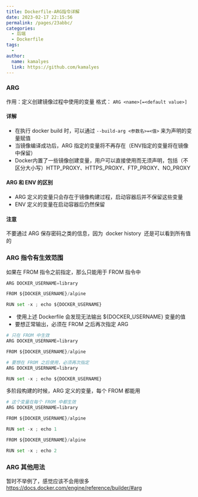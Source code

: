 ```yaml
---
title: Dockerfile-ARG指令详解
date: 2023-02-17 22:15:56
permalink: /pages/23abbc/
categories:
  - 后端
  - Dockerfile
tags:
  - 
author: 
  name: kamalyes
  link: https://github.com/kamalyes
---
```

### ARG
作用：定义创建镜像过程中使用的变量
格式：&nbsp;`ARG <name>[=<default value>]`&nbsp;

#### 详解

- 在执行 docker build 时，可以通过&nbsp;`--build-arg <参数名>=<值>`&nbsp;来为声明的变量赋值
- 当镜像编译成功后，ARG 指定的变量将不再存在（ENV指定的变量将在镜像中保留）
- Docker内置了一些镜像创建变量，用户可以直接使用而无须声明，包括（不区分大小写）HTTP_PROXY、HTTPS_PROXY、FTP_PROXY、NO_PROXY

#### ARG 和 ENV 的区别

- ARG 定义的变量只会存在于镜像构建过程，启动容器后并不保留这些变量
- ENV 定义的变量在启动容器后仍然保留

#### 注意
不要通过 ARG 保存密码之类的信息，因为&nbsp; docker history &nbsp;还是可以看到所有值的

### ARG 指令有生效范围
如果在 FROM 指令之前指定，那么只能用于 FROM 指令中
```python
ARG DOCKER_USERNAME=library

FROM ${DOCKER_USERNAME}/alpine

RUN set -x ; echo ${DOCKER_USERNAME}
```

- &nbsp;使用上述 Dockerfile 会发现无法输出 ${DOCKER_USERNAME} 变量的值
- 要想正常输出，必须在 FROM 之后再次指定 ARG

```python
# 只在 FROM 中生效
ARG DOCKER_USERNAME=library

FROM ${DOCKER_USERNAME}/alpine

# 要想在 FROM 之后使用，必须再次指定
ARG DOCKER_USERNAME=library

RUN set -x ; echo ${DOCKER_USERNAME}
```
多阶段构建的时候，ARG 定义的变量，每个 FROM 都能用
```python
# 这个变量在每个 FROM 中都生效
ARG DOCKER_USERNAME=library

FROM ${DOCKER_USERNAME}/alpine

RUN set -x ; echo 1

FROM ${DOCKER_USERNAME}/alpine

RUN set -x ; echo 2
```

### ARG 其他用法
暂时不举例了，感觉应该不会用很多
<a href="https://docs.docker.com/engine/reference/builder/#arg" target="_blank" rel="noopener">https://docs.docker.com/engine/reference/builder/#arg</a>
